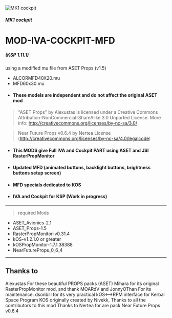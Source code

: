 ![MK1 cockpit](https://i.imgur.com/CB9zHTRh.png)
##### MK1 cockpit

# MOD-IVA-COCKPIT-MFD
##### (KSP 1.11.1)

using a modified mu file from ASET Props (v1.5)
- ALCORMFD40X20.mu
- MFD60x30.mu
- #### These models are independent and do not affect the original ASET mod


> "ASET Props" by Alexustas is licensed under a Creative Commons Attribution-NonCommercial-ShareAlike 3.0 Unported License.
   More info: http://creativecommons.org/licenses/by-nc-sa/3.0/
   
> Near Future Props v0.6.4 by Nertea License (http://creativecommons.org/licenses/by-nc-sa/4.0/legalcode)


- #### This MODS give Full IVA and Cockpit PART using ASET and JSI RasterPropMonitor
- #### Updated MFD (animated buttons, backlight buttons, brightness buttons setup screen)
- #### MFD specials dedicated to KOS
- #### IVA and Cockpit for KSP (Work in progress)
______

> required Mods
- ASET_Avionics-2.1
- ASET_Props-1.5
- RasterPropMonitor-v0.31.4
- kOS-v1.2.1.0 or greater
- kOSPropMonitor-1.7.1.38388
- NearFutureProps_0_6_4

______

## Thanks to
Alexustas For these beautiful PROPS packs (ASET)
Mihara for its original RasterPropMonitor mod, and thank MOARdV and JonnyOThan For its maintenance.
dsonbill for its very practical kOS<-->RPM interface for Kerbal Space Program
KOS originally created by Nivekk, Thanks to all the contributors to this mod
Thanks to Nertea for are pack Near Future Props v0.6.4


